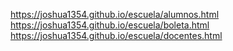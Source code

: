 https://joshua1354.github.io/escuela/alumnos.html
https://joshua1354.github.io/escuela/boleta.html
https://joshua1354.github.io/escuela/docentes.html
